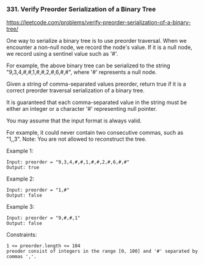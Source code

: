 ### 331. Verify Preorder Serialization of a Binary Tree

https://leetcode.com/problems/verify-preorder-serialization-of-a-binary-tree/

One way to serialize a binary tree is to use preorder traversal. When we encounter a non-null node, we record the node's value. If it is a null node, we record using a sentinel value such as '#'.


For example, the above binary tree can be serialized to the string "9,3,4,#,#,1,#,#,2,#,6,#,#", where '#' represents a null node.

Given a string of comma-separated values preorder, return true if it is a correct preorder traversal serialization of a binary tree.

It is guaranteed that each comma-separated value in the string must be either an integer or a character '#' representing null pointer.

You may assume that the input format is always valid.

For example, it could never contain two consecutive commas, such as "1,,3".
Note: You are not allowed to reconstruct the tree.



Example 1:

    Input: preorder = "9,3,4,#,#,1,#,#,2,#,6,#,#"
    Output: true
Example 2:

    Input: preorder = "1,#"
    Output: false
Example 3:

    Input: preorder = "9,#,#,1"
    Output: false


Constraints:

    1 <= preorder.length <= 104
    preoder consist of integers in the range [0, 100] and '#' separated by commas ','.